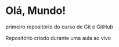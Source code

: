 # Olá, Mundo!
 primeiro repositório do curso de Git e GitHub

 Repositório criado durante uma aula ao vivo
